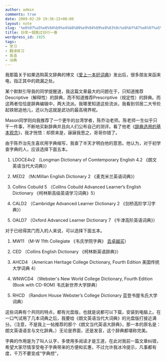 ```yaml
---
author: admin
comments: true
date: 2009-02-20 19:36:22+00:00
layout: note
slug: '%e6%97%a5%e6%94%b9%e4%b8%80%e9%94%99%e8%83%9c%e8%bf%87%e6%97%a5%e8%a1%8c%e4%b8%80%e5%96%84'
title: 日改一错胜过日行一善
wordpress_id: 1925
tags:
- 学习
- 翻译练习
- 英语
- 词典
---
```


我那篇关于如果选购英文辞典的博文《[爱上一本好词典](http://www.baibanbao.net/?p=1916)》发出后，很多朋友来函来电，指正其中的疏漏之处。

某个默默引导我的同学提醒道，我这篇文章最大的问题在于，只知道推荐Descriptive（解释性）的辞典，而不知道推荐Prescriptive（规定性）的辞典。而这两者恰恰是辞典编辑中，两大流派。我哪里知道这些流派，我看到邻居二大爷抡起铁锨追他儿，还以为这就是武功的最高境界呢。

Mason同学则向我推荐了一个更牛的台湾学者，陈乔治老师。陈老师一生似乎只干一件事，不断地买新辞典并且向人们公布自己的测评。看了他老《[辞典选用的基本观念](http://georgechen.idv.tw/wordpress/?p=90)》，我才恍悟：却原来是，寐寐我思之，哥哥你错了。

由于陈乔治先生喜欢用字典缩写，我查了半天才明白他的意思。他认为，对于初学查字典的人，应该选择下面五本。

1. LDOCE4v2 （Longman Dictionary of Comtemporary English 4.2 《朗文英语当代大词典》）

2. MED2 （McMillan English Dictionary 2 《麦克米兰英语词典》）

3. Collins Cobuild 5 （Collins Cobuild Advanced Learner‘s English Dictionary 《柯林斯高级英语学习词典》5）

4. CALD2 （Cambridge Advanced Learner Dictionary 2 《剑桥高阶学习字典》）

5. OALD7 （Oxford Advanced Learner Dictionary 7 《牛津高阶英语词典》）

对于已经得其门而入的人来说，可以选择下面五本。

1. MW11 （M-W 11th Collegiate 《韦氏学院字典》 [去卓越买](http://www.amazon.cn/detail/product.asp?uid=168-9608664-9584208&prodid=enbk609896&ref=SC_SL)）

2. CED （Collins English Dictionary 《柯林斯英语辞典》）

3. AHCD4 （American Heritage College Dictionary, Fourth Edition 美国传统大学词典 4）

4. WNWCD4 （Webster's New World College Dictionary, Fourth Edition (Book with CD-ROM) 韦氏新世界大学辞典）

5. RHCD （Random House Webster’s College Dictionary 蓝登书屋韦氏大学词典）

这些词典有个共同的特点，都有光盘版，也就是说都可以下载，安装到电脑上。在一口气试用了几本词典之后，我要给《朗文英语当代大词典》的光盘版打接近满分。（注意，不是我上一帖推荐的那个《朗文当代英语大辞典》，那一本的原名是：朗文英语语言与文化辞典。）无论是界面，还是发音，这个辞典都堪称完美。

字典的作用是为了叫人认字，多使用多阅读才是王道，在此对我前一篇文章纠错，希望大家尽情享受电子字典带来的方便和实惠，不过允许我冰冷提示，凡事都有度，千万不要变成“字典控”，
